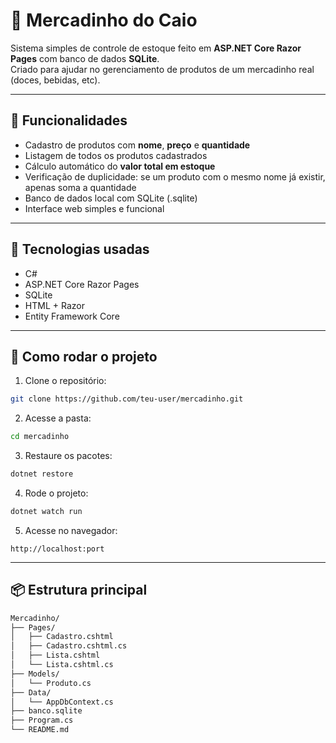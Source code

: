
# 🛒 Mercadinho do Caio

Sistema simples de controle de estoque feito em **ASP.NET Core Razor Pages** com banco de dados **SQLite**.  
Criado para ajudar no gerenciamento de produtos de um mercadinho real (doces, bebidas, etc).

---

## 🚀 Funcionalidades

- Cadastro de produtos com **nome**, **preço** e **quantidade**
- Listagem de todos os produtos cadastrados
- Cálculo automático do **valor total em estoque**
- Verificação de duplicidade: se um produto com o mesmo nome já existir, apenas soma a quantidade
- Banco de dados local com SQLite (.sqlite)
- Interface web simples e funcional

---

## 🧰 Tecnologias usadas

- C#
- ASP.NET Core Razor Pages
- SQLite
- HTML + Razor
- Entity Framework Core

---

## 🔧 Como rodar o projeto

1. Clone o repositório:
```bash
git clone https://github.com/teu-user/mercadinho.git
```

2. Acesse a pasta:
```bash
cd mercadinho
```

3. Restaure os pacotes:
```bash
dotnet restore
```

4. Rode o projeto:
```bash
dotnet watch run
```

5. Acesse no navegador:
```
http://localhost:port
```

---

## 📦 Estrutura principal

```bash
Mercadinho/
├── Pages/
│   ├── Cadastro.cshtml
│   ├── Cadastro.cshtml.cs
│   ├── Lista.cshtml
│   └── Lista.cshtml.cs
├── Models/
│   └── Produto.cs
├── Data/
│   └── AppDbContext.cs
├── banco.sqlite
├── Program.cs
└── README.md
```
